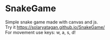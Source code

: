 # SnakeGame
Simple snake game made with canvas and js.
<br>
Try it <https://solaryatagan.github.io/SnakeGame/>
<br>
For movement use keys: w, a, s, d!
